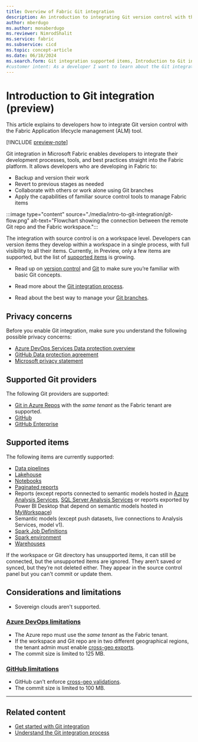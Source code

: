 ```yaml
---
title: Overview of Fabric Git integration
description: An introduction to integrating Git version control with the Fabric Application lifecycle management (ALM) tool
author: mberdugo
ms.author: monaberdugo
ms.reviewer: NimrodShalit
ms.service: fabric
ms.subservice: cicd
ms.topic: concept-article
ms.date: 06/18/2024
ms.search.form: Git integration supported items, Introduction to Git integration
#customer intent: As a developer I want to learn about the Git integration feature in Fabric so that my team can collaborate more effectively.
---
```


# Introduction to Git integration (preview)

This article explains to developers how to integrate Git version control with the Fabric Application lifecycle management (ALM) tool.

[!INCLUDE [preview-note](../../includes/feature-preview-note.md)]

Git integration in Microsoft Fabric enables developers to integrate their development processes, tools, and best practices straight into the Fabric platform. It allows developers who are developing in Fabric to:

* Backup and version their work
* Revert to previous stages as needed
* Collaborate with others or work alone using Git branches
* Apply the capabilities of familiar source control tools to manage Fabric items

:::image type="content" source="./media/intro-to-git-integration/git-flow.png" alt-text="Flowchart showing the connection between the remote Git repo and the Fabric workspace.":::

The integration with source control is on a workspace level. Developers can version items they develop within a workspace in a single process, with full visibility to all their items. Currently, in Preview, only a few items are supported, but the list of [supported items](#supported-items) is growing.

* Read up on [version control](/devops/develop/git/what-is-version-control) and [Git](/devops/develop/git/what-is-git) to make sure you’re familiar with basic Git concepts.  

* Read more about the [Git integration process](./git-integration-process.md).

* Read about the best way to manage your [Git branches](./manage-branches.md).

## Privacy concerns

Before you enable Git integration, make sure you understand the following possible privacy concerns:

* [Azure DevOps Services Data protection overview](/azure/devops/organizations/security/data-protection)
* <a href="https://github.com/customer-terms/github-data-protection-agreement" target="_blank">GitHub Data protection agreement</a>
* <a href="https://go.microsoft.com/fwlink/?LinkId=521839" target="_blank">Microsoft privacy statement</a>
<!--- * [Microsoft services agreement](https://www.microsoft.com/servicesagreement/default.aspx) -->
## Supported Git providers

The following Git providers are supported:

* [Git in Azure Repos](/en-us/azure/devops/user-guide/code-with-git) with the *same tenant* as the Fabric tenant are supported.
* [GitHub](https://github.com/)
* [GitHub Enterprise](https://github.com/enterprise)

## Supported items

The following items are currently supported:

* [Data pipelines](../../data-factory/git-integration-deployment-pipelines.md)
* [Lakehouse](../../data-engineering/lakehouse-git-deployment-pipelines.md)
* [Notebooks](../../data-engineering/notebook-source-control-deployment.md#notebook-git-integration)
* [Paginated reports](/power-bi/paginated-reports/paginated-reports-report-builder-power-bi)
* Reports (except reports connected to semantic models hosted in [Azure Analysis Services](/azure/analysis-services/analysis-services-overview), [SQL Server Analysis Services](/analysis-services/analysis-services-overview) or reports exported by Power BI Desktop that depend on semantic models hosted in [MyWorkspace](../../admin/portal-workspaces.md#govern-my-workspaces))
* Semantic models (except push datasets, live connections to Analysis Services, model v1).
* [Spark Job Definitions](../../data-engineering/spark-job-definition-source-control.md)
* [Spark environment](../../data-engineering/environment-git-and-deployment-pipeline.md)
* [Warehouses](../../data-warehouse/data-warehousing.md)

If the workspace or Git directory has unsupported items, it can still be connected, but the unsupported items are ignored. They aren’t saved or synced, but they’re not deleted either. They appear in the source control panel but you can't commit or update them.

## Considerations and limitations

* Sovereign clouds aren't supported.

### [Azure DevOps limitations](#tab/azure-devops)

* The Azure repo must use the *same tenant* as the Fabric tenant.
* If the workspace and Git repo are in two different geographical regions, the tenant admin must enable [cross-geo exports](../../admin/git-integration-admin-settings.md#users-can-export-items-to-git-repositories-in-other-geographical-locations-preview).
* The commit size is limited to 125 MB.

### [GitHub limitations](#tab/github)

* GitHub can't enforce [cross-geo validations](../../admin/git-integration-admin-settings.md#users-can-export-items-to-git-repositories-in-other-geographical-locations-preview).
* The commit size is limited to 100 MB.

---

## Related content

* [Get started with Git integration](./git-get-started.md)
* [Understand the Git integration process](./git-integration-process.md)
